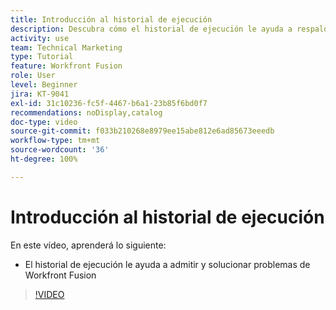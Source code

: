 ```yaml
---
title: Introducción al historial de ejecución
description: Descubra cómo el historial de ejecución le ayuda a respaldar y solucionar problemas en  [!DNL Adobe Workfront Fusion].
activity: use
team: Technical Marketing
type: Tutorial
feature: Workfront Fusion
role: User
level: Beginner
jira: KT-9041
exl-id: 31c10236-fc5f-4467-b6a1-23b85f6bd0f7
recommendations: noDisplay,catalog
doc-type: video
source-git-commit: f033b210268e8979ee15abe812e6ad85673eeedb
workflow-type: tm+mt
source-wordcount: '36'
ht-degree: 100%

---
```


# Introducción al historial de ejecución

En este vídeo, aprenderá lo siguiente:

* El historial de ejecución le ayuda a admitir y solucionar problemas de Workfront Fusion

>[!VIDEO](https://video.tv.adobe.com/v/335282/?quality=12&learn=on)
